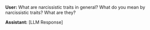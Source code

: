 **User:**
What are narcissistic traits in general? What do you mean by narcissistic traits? What are they?

**Assistant:**
[LLM Response]

